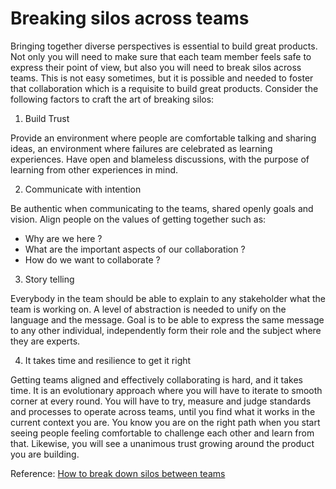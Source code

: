# Breaking silos across teams

Bringing together diverse perspectives is essential to build great products. Not only you will need to make sure that each team member feels safe to express their point of view, but also you will need to break silos across teams. This is not easy sometimes, but it is possible and needed to foster that collaboration which is a requisite to build great products. Consider the following factors to craft the art of breaking silos:

1. Build Trust

Provide an environment where people are comfortable talking and sharing ideas, an environment where failures are celebrated as learning experiences. Have open and blameless discussions, with the purpose of learning from other experiences in mind.

2. Communicate with intention

Be authentic when communicating to the teams, shared openly goals and vision. Align people on the values of getting together such as: 
* Why are we here ? 
* What are the important aspects of our collaboration ? 
* How do we want to collaborate ? 

3. Story telling

Everybody in the team should be able to explain to any stakeholder what the team is working on. A level of abstraction is needed to unify on the language and the message. Goal is to be able to express the same message to any other individual, independently form their role and the subject where they are experts. 

4. It takes time and resilience to get it right 

Getting teams aligned and effectively collaborating is hard, and it takes time. It is an evolutionary approach where you will have to iterate to smooth corner at every round. You will have to try, measure and judge standards and processes to operate across teams, until you find what it works in the current context you are. You know you are on the right path when you start seeing people feeling comfortable to challenge each other and learn from that. Likewise, you will see a unanimous trust growing around the product you are building.

Reference: [How to break down silos between teams](https://leaddev.com/team/how-break-down-silos-between-teams)




